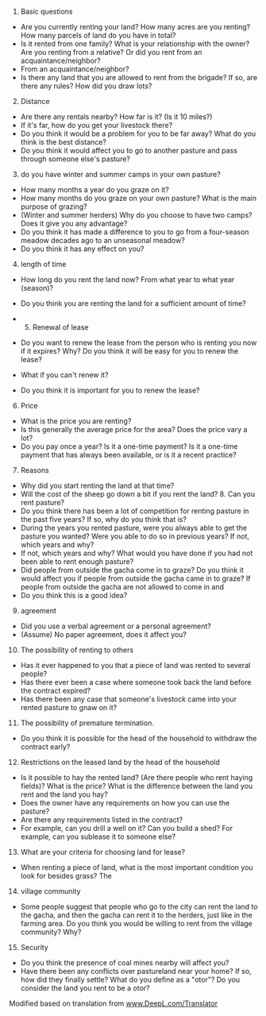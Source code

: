 1. Basic questions
* Are you currently renting your land? How many acres are you renting? How many parcels of land do you have in total?
* Is it rented from one family? What is your relationship with the owner? Are you renting from a relative? Or did you rent from an acquaintance/neighbor?
* From an acquaintance/neighbor?
* Is there any land that you are allowed to rent from the brigade? If so, are there any rules? How did you draw lots?
 
2. Distance
* Are there any rentals nearby? How far is it? (Is it 10 miles?)
* If it's far, how do you get your livestock there?
* Do you think it would be a problem for you to be far away? What do you think is the best distance?
* Do you think it would affect you to go to another pasture and pass through someone else's pasture?

3. do you have winter and summer camps in your own pasture?
* How many months a year do you graze on it?
* How many months do you graze on your own pasture? What is the main purpose of grazing?
* (Winter and summer herders) Why do you choose to have two camps? Does it give you any advantage?
* Do you think it has made a difference to you to go from a four-season meadow decades ago to an unseasonal meadow?
* Do you think it has any effect on you? 

4. length of time
* How long do you rent the land now? From what year to what year (season)?
* Do you think you are renting the land for a sufficient amount of time? 

* 5. Renewal of lease
* Do you want to renew the lease from the person who is renting you now if it expires? Why? Do you think it will be easy for you to renew the lease?
* What if you can't renew it?
* Do you think it is important for you to renew the lease? 

6. Price
* What is the price you are renting?
* Is this generally the average price for the area? Does the price vary a lot?
* Do you pay once a year? Is it a one-time payment? Is it a one-time payment that has always been available, or is it a recent practice?

7. Reasons
* Why did you start renting the land at that time?
* Will the cost of the sheep go down a bit if you rent the land? 8. Can you rent pasture?
* Do you think there has been a lot of competition for renting pasture in the past five years? If so, why do you think that is?
* During the years you rented pasture, were you always able to get the pasture you wanted? Were you able to do so in previous years? If not, which years and why?
* If not, which years and why? What would you have done if you had not been able to rent enough pasture?
* Did people from outside the gacha come in to graze? Do you think it would affect you if people from outside the gacha came in to graze? If people from outside the gacha are not allowed to come in and
* Do you think this is a good idea?

9. agreement
* Did you use a verbal agreement or a personal agreement?
* (Assume) No paper agreement, does it affect you?

10. The possibility of renting to others
* Has it ever happened to you that a piece of land was rented to several people?
* Has there ever been a case where someone took back the land before the contract expired?
* Has there been any case that someone's livestock came into your rented pasture to gnaw on it?

11. The possibility of premature termination.
* Do you think it is possible for the head of the household to withdraw the contract early? 

12. Restrictions on the leased land by the head of the household
* Is it possible to hay the rented land? (Are there people who rent haying fields)? What is the price? What is the difference between the land you rent and the land you hay?
* Does the owner have any requirements on how you can use the pasture?
* Are there any requirements listed in the contract?
* For example, can you drill a well on it? Can you build a shed? For example, can you sublease it to someone else?

13. What are your criteria for choosing land for lease?
* When renting a piece of land, what is the most important condition you look for besides grass? The 

14. village community
* Some people suggest that people who go to the city can rent the land to the gacha, and then the gacha can rent it to the herders, just like in the farming area. Do you think you would be willing to rent from the village community? Why?

15. Security 
* Do you think the presence of coal mines nearby will affect you?
* Have there been any conflicts over pastureland near your home? If so, how did they finally settle? What do you define as a "otor"? Do you consider the land you rent to be a otor?

Modified based on translation from www.DeepL.com/Translator
